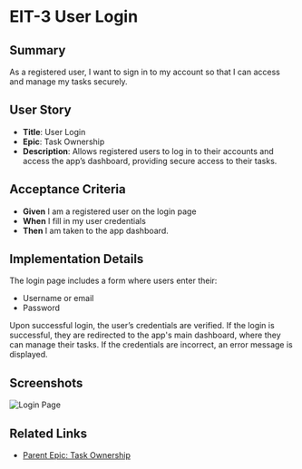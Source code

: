 # EIT-3 User Login

## Summary
As a registered user, I want to sign in to my account so that I can access and manage my tasks securely.

## User Story
- **Title**: User Login
- **Epic**: Task Ownership
- **Description**: Allows registered users to log in to their accounts and access the app’s dashboard, providing secure access to their tasks.

## Acceptance Criteria
- **Given** I am a registered user on the login page
- **When** I fill in my user credentials
- **Then** I am taken to the app dashboard.

## Implementation Details
The login page includes a form where users enter their:
  - Username or email
  - Password

Upon successful login, the user’s credentials are verified. If the login is successful, they are redirected to the app's main dashboard, where they can manage their tasks. If the credentials are incorrect, an error message is displayed.

## Screenshots
![Login Page](./screenshots/login-page.png)

## Related Links
- [Parent Epic: Task Ownership](../README.md)
